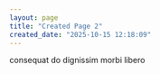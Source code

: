 ```yaml
---
layout: page
title: "Created Page 2"
created_date: "2025-10-15 12:18:09"
---
```


consequat do dignissim morbi libero 
